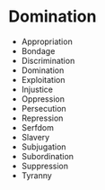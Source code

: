 # Domination
- Appropriation
- Bondage
- Discrimination
- Domination
- Exploitation
- Injustice
- Oppression
- Persecution
- Repression
- Serfdom
- Slavery
- Subjugation
- Subordination
- Suppression
- Tyranny
